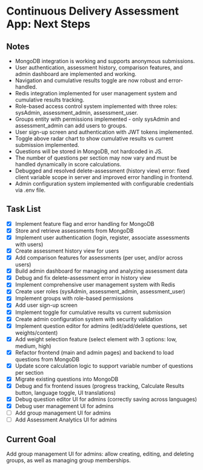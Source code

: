 # Continuous Delivery Assessment App: Next Steps

## Notes
- MongoDB integration is working and supports anonymous submissions.
- User authentication, assessment history, comparison features, and admin dashboard are implemented and working.
- Navigation and cumulative results toggle are now robust and error-handled.
- Redis integration implemented for user management system and cumulative results tracking.
- Role-based access control system implemented with three roles: sysAdmin, assessment_admin, assessment_user.
- Groups entity with permissions implemented - only sysAdmin and assessment_admin can add users to groups.
- User sign-up screen and authentication with JWT tokens implemented.
- Toggle above radar chart to show cumulative results vs current submission implemented.
- Questions will be stored in MongoDB, not hardcoded in JS.
- The number of questions per section may now vary and must be handled dynamically in score calculations.
- Debugged and resolved delete-assessment (history view) error: fixed client variable scope in server and improved error handling in frontend.
- Admin configuration system implemented with configurable credentials via .env file.

## Task List
- [x] Implement feature flag and error handling for MongoDB
- [x] Store and retrieve assessments from MongoDB
- [x] Implement user authentication (login, register, associate assessments with users)
- [x] Create assessment history view for users
- [x] Add comparison features for assessments (per user, and/or across users)
- [x] Build admin dashboard for managing and analyzing assessment data
- [x] Debug and fix delete-assessment error in history view
- [x] Implement comprehensive user management system with Redis
- [x] Create user roles (sysAdmin, assessment_admin, assessment_user)
- [x] Implement groups with role-based permissions
- [x] Add user sign-up screen
- [x] Implement toggle for cumulative results vs current submission
- [x] Create admin configuration system with security validation
- [x] Implement question editor for admins (edit/add/delete questions, set weights/content)
- [x] Add weight selection feature (select element with 3 options: low, medium, high)
- [x] Refactor frontend (main and admin pages) and backend to load questions from MongoDB
- [x] Update score calculation logic to support variable number of questions per section
- [x] Migrate existing questions into MongoDB
- [x] Debug and fix frontend issues (progress tracking, Calculate Results button, language toggle, UI translations)
- [x] Debug question editor UI for admins (correctly saving across languages)
- [x] Debug user management UI for admins
- [ ] Add group management UI for admins
- [ ] Add Assessment Analytics UI for admins

## Current Goal
Add group management UI for admins: allow creating, editing, and deleting groups, as well as managing group memberships.
